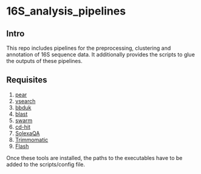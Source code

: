 # 16S_analysis_pipelines
## Intro
This repo includes pipelines for the preprocessing, clustering and annotation of 16S sequence data. 
It additionally provides the scripts to glue the outputs of these pipelines.

## Requisites 
1. [pear](https://sco.h-its.org/exelixis/web/software/pear/doc.html)
2. [vsearch](https://github.com/torognes/vsearch)
3. [bbduk](https://sourceforge.net/projects/bbmap/)
4. [blast](https://blast.ncbi.nlm.nih.gov/Blast.cgi?CMD=Web&PAGE_TYPE=BlastDocs&DOC_TYPE=Download)
5. [swarm](https://github.com/torognes/swarm)
6. [cd-hit](http://weizhongli-lab.org/cd-hit/)
7. [SolexaQA](http://solexaqa.sourceforge.net/)
8. [Trimmomatic](http://www.usadellab.org/cms/?page=trimmomatic)
9. [Flash](https://ccb.jhu.edu/software/FLASH/)

Once these tools are installed, the paths to the executables have to be added to the scripts/config file.



